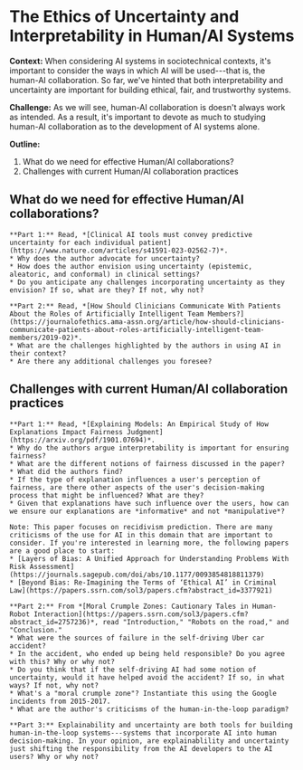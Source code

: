 # The Ethics of Uncertainty and Interpretability in Human/AI Systems

**Context:** When considering AI systems in sociotechnical contexts, it's important to consider the ways in which AI will be used---that is, the human-AI collaboration. So far, we've hinted that both interpretability and uncertainty are important for building ethical, fair, and trustworthy systems. 

**Challenge:** As we will see, human-AI collaboration is doesn't always work as intended. As a result, it's important to devote as much to studying human-AI collaboration as to the development of AI systems alone. 

**Outline:** 
1. What do we need for effective Human/AI collaborations?
2. Challenges with current Human/AI collaboration practices



## What do we need for effective Human/AI collaborations?


````{admonition} Exercise: Effective Human/AI Collaboration
**Part 1:** Read, *[Clinical AI tools must convey predictive uncertainty for each individual patient](https://www.nature.com/articles/s41591-023-02562-7)*. 
* Why does the author advocate for uncertainty? 
* How does the author envision using uncertainty (epistemic, aleatoric, and conformal) in clinical settings?
* Do you anticipate any challenges incorporating uncertainty as they envision? If so, what are they? If not, why not?

**Part 2:** Read, *[How Should Clinicians Communicate With Patients About the Roles of Artificially Intelligent Team Members?](https://journalofethics.ama-assn.org/article/how-should-clinicians-communicate-patients-about-roles-artificially-intelligent-team-members/2019-02)*.
* What are the challenges highlighted by the authors in using AI in their context? 
* Are there any additional challenges you foresee?
````


## Challenges with current Human/AI collaboration practices


````{admonition} Exercise: Challenges in Human/AI Collaboration
**Part 1:** Read, *[Explaining Models: An Empirical Study of How Explanations Impact Fairness Judgment](https://arxiv.org/pdf/1901.07694)*. 
* Why do the authors argue interpretability is important for ensuring fairness?
* What are the different notions of fairness discussed in the paper?
* What did the authors find?
* If the type of explanation influences a user's perception of fairness, are there other aspects of the user's decision-making process that might be influenced? What are they?
* Given that explanations have such influence over the users, how can we ensure our explanations are *informative* and not *manipulative*? 

Note: This paper focuses on recidivism prediction. There are many criticisms of the use for AI in this domain that are important to consider. If you're interested in learning more, the following papers are a good place to start:
* [Layers of Bias: A Unified Approach for Understanding Problems With Risk Assessment](https://journals.sagepub.com/doi/abs/10.1177/0093854818811379)
* [Beyond Bias: Re-Imagining the Terms of ‘Ethical AI’ in Criminal Law](https://papers.ssrn.com/sol3/papers.cfm?abstract_id=3377921)

**Part 2:** From *[Moral Crumple Zones: Cautionary Tales in Human-Robot Interaction](https://papers.ssrn.com/sol3/papers.cfm?abstract_id=2757236)*, read "Introduction," "Robots on the road," and "Conclusion."
* What were the sources of failure in the self-driving Uber car accident? 
* In the accident, who ended up being held responsible? Do you agree with this? Why or why not? 
* Do you think that if the self-driving AI had some notion of uncertainty, would it have helped avoid the accident? If so, in what ways? If not, why not?
* What's a "moral crumple zone"? Instantiate this using the Google incidents from 2015-2017. 
* What are the author's criticisms of the human-in-the-loop paradigm?

**Part 3:** Explainability and uncertainty are both tools for building human-in-the-loop systems---systems that incorporate AI into human decision-making. In your opinion, are explainablility and uncertainty just shifting the responsibility from the AI developers to the AI users? Why or why not?

````


